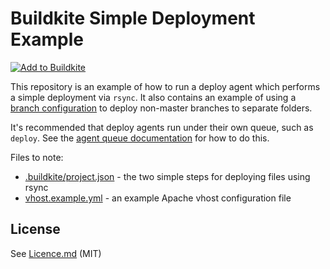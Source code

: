 # Buildkite Simple Deployment Example

[![Add to Buildkite](https://buildkite.com/button.svg)](https://buildkite.com/new)

This repository is an example of how to run a deploy agent which performs a simple deployment via `rsync`. It also contains an example of using a [branch configuration](https://buildkite.com/docs/guides/branch-configuration) to deploy non-master branches to separate folders.

It's recommended that deploy agents run under their own queue, such as `deploy`. See the [agent queue documentation](https://buildkite.com/docs/agent/queues) for how to do this.

Files to note:

* [.buildkite/project.json](.buildkite/project.json) - the two simple steps for deploying files using rsync
* [vhost.example.yml](vhost.example.yml) - an example Apache vhost configuration file

## License

See [Licence.md](Licence.md) (MIT)
